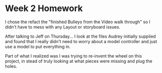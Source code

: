 # Week 2 Homework

I chose the refact the "finished Bulleys from the Video walk through" so I didn't have to mess with any Layout or storyboard issues.



After talking to  Jeff on Thursday... I look at the files Audrey initially supplied and found that I really didn't need to worry about a model controller and just use a model to put everything in.  

Part of what I realized was I was trying to re-invent the wheel on this project, in stead of truly looking at what pieces were missing and plug the holes. 